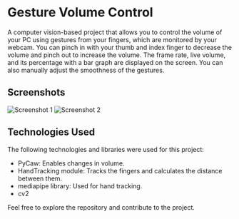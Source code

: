 # Gesture Volume Control

A computer vision-based project that allows you to control the volume of your PC using gestures from your fingers, which are monitored by your webcam. You can pinch in with your thumb and index finger to decrease the volume and pinch out to increase the volume. The frame rate, live volume, and its percentage with a bar graph are displayed on the screen. You can also manually adjust the smoothness of the gestures.

## Screenshots

![Screenshot 1](https://github.com/somasathvik/Gesture-Volume-Control/assets/114153904/c11e1573-1a1a-4083-bb00-728c62e953f0)
![Screenshot 2](https://github.com/somasathvik/Gesture-Volume-Control/assets/114153904/becc70ae-1db1-4792-9402-67ddd3dbbd3c)

## Technologies Used

The following technologies and libraries were used for this project:

- PyCaw: Enables changes in volume.
- HandTracking module: Tracks the fingers and calculates the distance between them.
- mediapipe library: Used for hand tracking.
- cv2

Feel free to explore the repository and contribute to the project.
